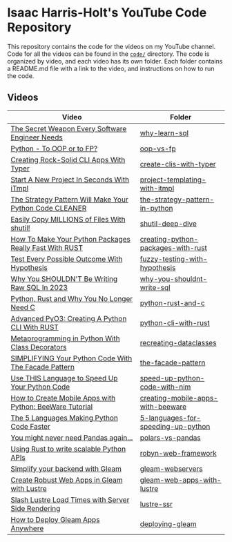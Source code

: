# Isaac Harris-Holt's YouTube Code Repository

This repository contains the code for the videos on my YouTube channel. Code
for all the videos can be found in the [`code/`](./code) directory. The
code is organized by video, and each video has its own folder. Each folder
contains a README.md file with a link to the video, and instructions on how to
run the code.

## Videos

| Video                                                                                   | Folder                                                                               |
| --------------------------------------------------------------------------------------- | ------------------------------------------------------------------------------------ |
| [The Secret Weapon Every Software Engineer Needs](https://youtu.be/G0DB5fVqbeg)         | [why-learn-sql](./code/001-why-learn-sql)                                            |
| [Python - To OOP or to FP?](https://youtu.be/lNRBF6l8Jh4)                               | [oop-vs-fp](./code/002-oop-vs-fp)                                                    |
| [Creating Rock-Solid CLI Apps With Typer](https://youtu.be/8-i3U_3Gxko)                 | [create-clis-with-typer](./code/003-create-clis-with-typer)                          |
| [Start A New Project In Seconds With iTmpl](https://youtu.be/uRLT9wTdqLM)               | [project-templating-with-itmpl](./code/004-project-templating-with-itmpl)            |
| [The Strategy Pattern Will Make Your Python Code CLEANER](https://youtu.be/hVLb3-OE3pM) | [the-strategy-pattern-in-python](./code/008-the-strategy-pattern-in-python)          |
| [Easily Copy MILLIONS of Files With shutil!](https://youtu.be/NmWXJHLMhaQ)              | [shutil-deep-dive](./code/009-shutil-deep-dive)                                      |
| [How To Make Your Python Packages Really Fast With RUST](https://youtu.be/jlWhnrk8go0)  | [creating-python-packages-with-rust](./code/010-creating-python-packages-with-rust)  |
| [Test Every Possible Outcome With Hypothesis](https://youtu.be/dsBitCcWWf4)             | [fuzzy-testing-with-hypothesis](./code/011-fuzzy-testing-with-hypothesis)            |
| [Why You SHOULDN'T Be Writing Raw SQL In 2023](https://youtu.be/Cp3bXHYp-bY)            | [why-you-shouldnt-write-sql](./code/012-why-you-shouldnt-write-sql)                  |
| [Python, Rust and Why You No Longer Need C](https://youtu.be/YSUYjuMqHpE)               | [python-rust-and-c](./code/015-python-rust-and-c)                                    |
| [Advanced PyO3: Creating A Python CLI With RUST](https://youtu.be/8yGR3xjTzDw)          | [python-cli-with-rust](./code/017-python-cli-with-rust)                              |
| [Metaprogramming in Python With Class Decorators](https://youtu.be/9ofxaIWoF3I)         | [recreating-dataclasses](./code/022-recreating-dataclasses)                          |
| [SIMPLIFYING Your Python Code With The Facade Pattern](https://youtu.be/tCzmda1VCUQ)    | [the-facade-pattern](./code/024-the-facade-pattern)                                  |
| [Use THIS Language to Speed Up Your Python Code](https://youtu.be/Bo7lXrqaaIc)          | [speed-up-python-code-with-nim](./code/028-speed-up-python-code-with-nim)            |
| [How to Create Mobile Apps with Python: BeeWare Tutorial](https://youtu.be/CvjepVlYR2M) | [creating-mobile-apps-with-beeware](./code/030-creating-mobile-apps-with-beeware)    |
| [The 5 Languages Making Python Code Faster](https://youtu.be/dvdGuuTad-g)               | [5-languages-for-speeding-up-python](./code/033-5-languages-for-speeding-up-python/) |
| [You might never need Pandas again...](https://youtu.be/qDEY0WstcLc)                    | [polars-vs-pandas](./code/035-polars-vs-pandas/)                                     |
| [Using Rust to write scalable Python APIs](https://youtu.be/t08OA4CfRFs)                | [robyn-web-framework](./code/036-robyn-web-framework/)                               |
| [Simplify your backend with Gleam](https://youtu.be/D88S_RdagP8)                        | [gleam-webservers](./code/039-gleam-webservers/)                                     |
| [Create Robust Web Apps in Gleam with Lustre](https://youtu.be/3kr4Ydx6GGU)             | [gleam-web-apps-with-lustre](./code/041-gleam-web-apps-with-lustre/)                 |
| [Slash Lustre Load Times with Server Side Rendering](https://youtu.be/q9j5V8CDPQY)      | [lustre-ssr](./code/044-lustre-ssr/)                                                 |
| [How to Deploy Gleam Apps Anywhere](https://youtu.be/SheuSu3Slzw)                       | [deploying-gleam](./code/045-deploying-gleam/)                                       |
